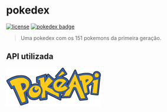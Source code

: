 # pokedex

[![license](https://img.shields.io/github/license/mrbrenio/pokedex)](https://github.com/MrBrenio/pokedex/blob/master/LICENSE)
[![pokedex badge](https://img.shields.io/badge/MrBrenio-Pokedex-red)](https://mrbrenio.github.io/pokedex/)

> Uma pokedex com os 151 pokemons da primeira geração.

## API utilizada
[![API Pokedex](https://raw.githubusercontent.com/PokeAPI/media/master/logo/pokeapi_256.png)](https://pokeapi.co/)
